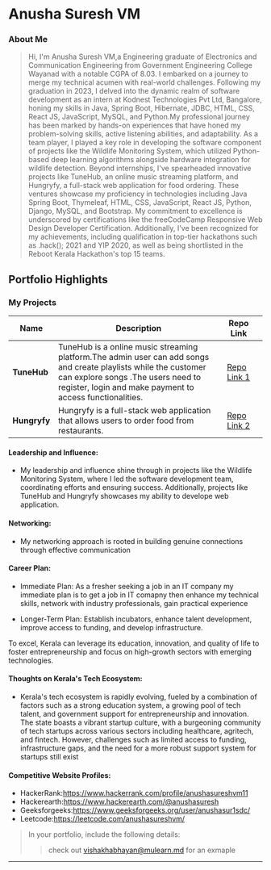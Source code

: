 # Anusha Suresh VM

### About Me

> Hi, I'm Anusha Suresh VM,a Engineering graduate of Electronics and Communication Engineering from Government Engineering College Wayanad with a notable CGPA of 8.03. I embarked on a journey to merge my technical acumen with real-world challenges. Following my graduation in 2023, I delved into the dynamic realm of software development as an intern at Kodnest Technologies Pvt Ltd, Bangalore, honing my skills in Java, Spring Boot, Hibernate, JDBC, HTML, CSS, React JS, JavaScript, MySQL, and Python.My professional journey has been marked by hands-on experiences that have honed my problem-solving skills, active listening abilities, and adaptability. As a team player, I played a key role in developing the software component of projects like the Wildlife Monitoring System, which utilized Python-based deep learning algorithms alongside hardware integration for wildlife detection.
Beyond internships, I've spearheaded innovative projects like TuneHub, an online music streaming platform, and Hungryfy, a full-stack web application for food ordering. These ventures showcase my proficiency in technologies including Java Spring Boot, Thymeleaf, HTML, CSS, JavaScript, React JS, Python, Django, MySQL, and Bootstrap.
My commitment to excellence is underscored by certifications like the freeCodeCamp Responsive Web Design Developer Certification. Additionally, I've been recognized for my achievements, including qualification in top-tier hackathons such as .hack(); 2021 and YIP 2020, as well as being shortlisted in the Reboot Kerala Hackathon's top 15 teams.


## Portfolio Highlights

### My Projects

| Name                | Description                                                               |Repo Link           ||
|---------------------|---------------------------------------------------------------------------|------------------------------------------|----------------------------------------------------------------|
| **TuneHub** | TuneHub is a online music streaming platform.The admin user can add songs and create playlists while the customer can explore songs .The users need to register, login and make payment to access functionalities.                                              | [Repo Link 1](https://github.com/Anusha-Suresh-VM/TuneHub-Application-full-stack-)                 |
| **Hungryfy**  | Hungryfy is a full-stack web application that allows users to order food from restaurants.                                      | [Repo Link 2](https://github.com/Anusha-Suresh-VM/Hungryfy)             |

#### Leadership and Influence:

- My leadership and influence shine through in projects like the Wildlife Monitoring System, where I led the software development team, coordinating efforts and ensuring success. Additionally, projects like TuneHub and Hungryfy showcases my ability to develope web application.

#### Networking:

- My networking approach is rooted in building genuine connections through effective communication

#### Career Plan:

- Immediate Plan: As a fresher seeking a job in an IT company my immediate plan is to get a job in IT comapny then enhance my technical skills, network with industry professionals, gain practical experience 

- Longer-Term Plan: Establish incubators, enhance talent development, improve access to funding, and develop infrastructure.

To excel, Kerala can leverage its education, innovation, and quality of life to foster entrepreneurship and focus on high-growth sectors with emerging technologies.

#### Thoughts on Kerala's Tech Ecosystem:

- Kerala's tech ecosystem is rapidly evolving, fueled by a combination of factors such as a strong education system, a growing pool of tech talent, and government support for entrepreneurship and innovation. The state boasts a vibrant startup culture, with a burgeoning community of tech startups across various sectors including healthcare, agritech, and fintech.
However, challenges such as limited access to funding, infrastructure gaps, and the need for a more robust support system for startups still exist


#### Competitive Website Profiles:

-  HackerRank:https://www.hackerrank.com/profile/anushasureshvm11
-  Hackerearth:https://www.hackerearth.com/@anushasuresh
-  Geeksforgeeks:https://www.geeksforgeeks.org/user/anushasur1sdc/
-  Leetcode:https://leetcode.com/anushasureshvm/



> In your portfolio, include the following details:
>> check out [vishakhabhayan@mulearn.md](./profile/vishakhabhayan@mulearn.md) for an exmaple

---

